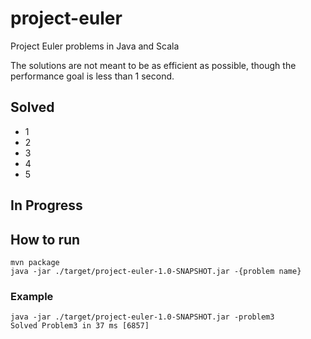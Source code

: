 # project-euler
Project Euler problems in Java and Scala

The solutions are not meant to be as efficient as possible, though the performance goal is less than 1 second.

## Solved
- 1
- 2
- 3
- 4
- 5

## In Progress

## How to run
```
mvn package
java -jar ./target/project-euler-1.0-SNAPSHOT.jar -{problem name}
```

### Example
```
java -jar ./target/project-euler-1.0-SNAPSHOT.jar -problem3
Solved Problem3 in 37 ms [6857]
```
